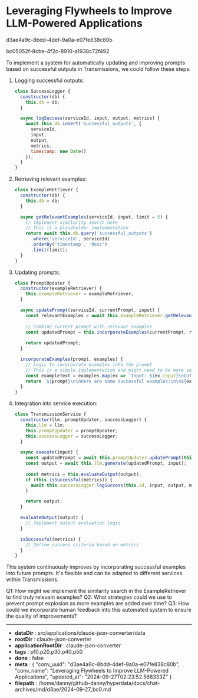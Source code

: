 # Leveraging Flywheels to Improve LLM-Powered Applications

d3ae4a9c-8bdd-4def-9a0a-e07fe838c80b

bc05052f-8cbe-4f2c-8910-a1938c72f492

 To implement a system for automatically updating and improving prompts based on successful outputs in Transmissions, we could follow these steps:

1. Logging successful outputs:
   ```javascript
   class SuccessLogger {
     constructor(db) {
       this.db = db;
     }

     async logSuccess(serviceId, input, output, metrics) {
       await this.db.insert('successful_outputs', {
         serviceId,
         input,
         output,
         metrics,
         timestamp: new Date()
       });
     }
   }
   ```

2. Retrieving relevant examples:
   ```javascript
   class ExampleRetriever {
     constructor(db) {
       this.db = db;
     }

     async getRelevantExamples(serviceId, input, limit = 5) {
       // Implement similarity search here
       // This is a placeholder implementation
       return await this.db.query('successful_outputs')
         .where('serviceId', serviceId)
         .orderBy('timestamp', 'desc')
         .limit(limit);
     }
   }
   ```

3. Updating prompts:
   ```javascript
   class PromptUpdater {
     constructor(exampleRetriever) {
       this.exampleRetriever = exampleRetriever;
     }

     async updatePrompt(serviceId, currentPrompt, input) {
       const relevantExamples = await this.exampleRetriever.getRelevantExamples(serviceId, input);
       
       // Combine current prompt with relevant examples
       const updatedPrompt = this.incorporateExamples(currentPrompt, relevantExamples);
       
       return updatedPrompt;
     }

     incorporateExamples(prompt, examples) {
       // Logic to incorporate examples into the prompt
       // This is a simple implementation and might need to be more sophisticated
       const exampleText = examples.map(ex => `Input: ${ex.input}\nOutput: ${ex.output}`).join('\n\n');
       return `${prompt}\n\nHere are some successful examples:\n\n${exampleText}`;
     }
   }
   ```

4. Integration into service execution:
   ```javascript
   class TransmissionService {
     constructor(llm, promptUpdater, successLogger) {
       this.llm = llm;
       this.promptUpdater = promptUpdater;
       this.successLogger = successLogger;
     }

     async execute(input) {
       const updatedPrompt = await this.promptUpdater.updatePrompt(this.id, this.basePrompt, input);
       const output = await this.llm.generate(updatedPrompt, input);
       
       const metrics = this.evaluateOutput(output);
       if (this.isSuccessful(metrics)) {
         await this.successLogger.logSuccess(this.id, input, output, metrics);
       }

       return output;
     }

     evaluateOutput(output) {
       // Implement output evaluation logic
     }

     isSuccessful(metrics) {
       // Define success criteria based on metrics
     }
   }
   ```

This system continuously improves by incorporating successful examples into future prompts. It's flexible and can be adapted to different services within Transmissions.

Q1: How might we implement the similarity search in the ExampleRetriever to find truly relevant examples?
Q2: What strategies could we use to prevent prompt explosion as more examples are added over time?
Q3: How could we incorporate human feedback into this automated system to ensure the quality of improvements?

---

* **dataDir** : src/applications/claude-json-converter/data
* **rootDir** : claude-json-converter
* **applicationRootDir** : claude-json-converter
* **tags** : p10.p20.p30.p40.p50
* **done** : false
* **meta** : {
  "conv_uuid": "d3ae4a9c-8bdd-4def-9a0a-e07fe838c80b",
  "conv_name": "Leveraging Flywheels to Improve LLM-Powered Applications",
  "updated_at": "2024-09-27T02:23:52.568333Z"
}
* **filepath** : /home/danny/github-danny/hyperdata/docs/chat-archives/md/d3ae/2024-09-27_bc0.md